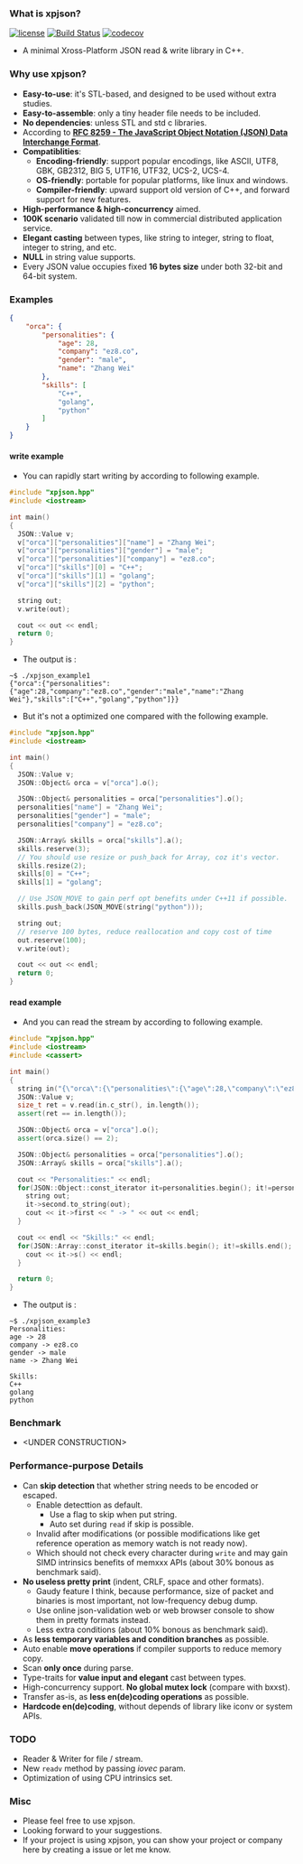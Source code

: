 
### What is xpjson?

[![license](https://img.shields.io/badge/license-MIT-brightgreen.svg?style=flat)](https://github.com/ez8-co/xpjson/blob/master/LICENSE)
[![Build Status](https://travis-ci.org/ez8-co/xpjson.svg?branch=master)](https://travis-ci.org/ez8-co/xpjson)
[![codecov](https://codecov.io/gh/ez8-co/xpjson/branch/master/graph/badge.svg)](https://codecov.io/gh/ez8-co/xpjson)

- A minimal Xross-Platform JSON read & write library in C++.

### Why use xpjson?

- **Easy-to-use**: it's STL-based, and designed to be used without extra studies.
- **Easy-to-assemble**: only a tiny header file needs to be included.
- **No dependencies**: unless STL and std c libraries.
- According to [**RFC 8259 - The JavaScript Object Notation (JSON) Data Interchange Format**](https://tools.ietf.org/html/rfc8259).
- **Compatiblities**: 
  - **Encoding-friendly**: support popular encodings, like ASCII, UTF8, GBK, GB2312, BIG 5, UTF16, UTF32, UCS-2, UCS-4.
  - **OS-friendly**: portable for popular platforms, like linux and windows.
  - **Compiler-friendly**: upward support old version of C++, and forward support for new features.
- **High-performance & high-concurrency** aimed.
- **100K scenario** validated till now in commercial distributed application service.
- **Elegant casting** between types, like string to integer, string to float, integer to string, and etc.
- **NULL** in string value supports.
- Every JSON value occupies fixed **16 bytes size** under both 32-bit and 64-bit system.

### Examples

``` json
{
    "orca": {
        "personalities": {
            "age": 28,
            "company": "ez8.co",
            "gender": "male",
            "name": "Zhang Wei"
        },
        "skills": [
            "C++",
            "golang",
            "python"
        ]
    }
}
```

#### write example

- You can rapidly start writing by according to following example.

``` cpp
#include "xpjson.hpp"
#include <iostream>

int main()
{
  JSON::Value v;
  v["orca"]["personalities"]["name"] = "Zhang Wei";
  v["orca"]["personalities"]["gender"] = "male";
  v["orca"]["personalities"]["company"] = "ez8.co";
  v["orca"]["skills"][0] = "C++";
  v["orca"]["skills"][1] = "golang";
  v["orca"]["skills"][2] = "python";

  string out;
  v.write(out);

  cout << out << endl;
  return 0;
}
```

- The output is :

```
~$ ./xpjson_example1
{"orca":{"personalities":{"age":28,"company":"ez8.co","gender":"male","name":"Zhang Wei"},"skills":["C++","golang","python"]}}
```

- But it's not a optimized one compared with the following example. 

``` cpp
#include "xpjson.hpp"
#include <iostream>

int main()
{
  JSON::Value v;
  JSON::Object& orca = v["orca"].o();

  JSON::Object& personalities = orca["personalities"].o();
  personalities["name"] = "Zhang Wei";
  personalities["gender"] = "male";
  personalities["company"] = "ez8.co";

  JSON::Array& skills = orca["skills"].a();
  skills.reserve(3);
  // You should use resize or push_back for Array, coz it's vector.
  skills.resize(2);
  skills[0] = "C++";
  skills[1] = "golang";

  // Use JSON_MOVE to gain perf opt benefits under C++11 if possible.
  skills.push_back(JSON_MOVE(string("python")));

  string out;
  // reserve 100 bytes, reduce reallocation and copy cost of time
  out.reserve(100);
  v.write(out);

  cout << out << endl;
  return 0;
}
```

#### read example

- And you can read the stream by according to following example.

``` cpp
#include "xpjson.hpp"
#include <iostream>
#include <cassert>

int main()
{
  string in("{\"orca\":{\"personalities\":{\"age\":28,\"company\":\"ez8.co\",\"gender\":\"male\",\"name\":\"Zhang Wei\"},\"skills\":[\"C++\",\"golang\",\"python\"]}}");
  JSON::Value v;
  size_t ret = v.read(in.c_str(), in.length());
  assert(ret == in.length());

  JSON::Object& orca = v["orca"].o();
  assert(orca.size() == 2);

  JSON::Object& personalities = orca["personalities"].o();
  JSON::Array& skills = orca["skills"].a();

  cout << "Personalities:" << endl;
  for(JSON::Object::const_iterator it=personalities.begin(); it!=personalities.end(); ++it) {
    string out;
    it->second.to_string(out);
    cout << it->first << " -> " << out << endl;
  }

  cout << endl << "Skills:" << endl;
  for(JSON::Array::const_iterator it=skills.begin(); it!=skills.end(); ++it) {
    cout << it->s() << endl;
  }

  return 0;
}
```

- The output is :

```
~$ ./xpjson_example3
Personalities:
age -> 28
company -> ez8.co
gender -> male
name -> Zhang Wei

Skills:
C++
golang
python
```

### Benchmark

- \<UNDER CONSTRUCTION\>

### Performance-purpose Details

- Can **skip detection** that whether string needs to be encoded or escaped.
  - Enable detecttion as default.
    - Use a flag to skip when put string.
    - Auto set during `read` if skip is possible.
  - Invalid after modifications (or possible modifications like get reference operation as memory watch is not ready now).
  - Which should not check every character during `write` and may gain SIMD intrinsics benefits of memxxx APIs (about 30% bonous as benchmark said).
- **No useless pretty print** (indent, CRLF, space and other formats).
  - Gaudy feature I think, because performance, size of packet and binaries is most important, not low-frequency debug dump.
  - Use online json-validation web or web browser console to show them in pretty formats instead.
  - Less extra conditions (about 10% bonous as benchmark said).
- As **less temporary variables and condition branches** as possible.
- Auto enable **move operations** if compiler supports to reduce memory copy.
- Scan **only once** during parse.
- Type-traits for **value input and elegant** cast between types.
- High-concurrency support. **No global mutex lock** (compare with bxxst).
- Transfer as-is, as **less en(de)coding operations** as possible.
- **Hardcode en(de)coding**, without depends of library like iconv or system APIs.

### TODO

- Reader & Writer for file / stream.
- New `readv` method by passing *iovec* param.
- Optimization of using CPU intrinsics set.

### Misc

- Please feel free to use xpjson.
- Looking forward to your suggestions.
- If your project is using xpjson, you can show your project or company here by creating a issue or let me know.
